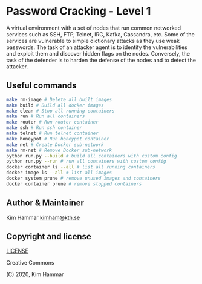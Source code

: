 # Password Cracking - Level 1

A virtual environment with a set of nodes that run common networked services such as SSH, FTP, Telnet, IRC, Kafka, 
Cassandra, etc. Some of the services are vulnerable to simple dictionary attacks as they use weak passwords. 
The task of an attacker agent is to identify the vulnerabilities and exploit them and discover hidden flags
on the nodes. Conversely, the task of the defender is to harden the defense of the nodes and to detect the 
attacker. 

## Useful commands

```bash
make rm-image # Delete all built images
make build # Build all docker images
make clean # Stop all running containers
make run # Run all containers
make router # Run router container
make ssh # Run ssh container
make telnet # Run telnet container
make honeypot # Run honeypot container
make net # Create Docker sub-network
make rm-net # Remove Docker sub-network
python run.py --build # build all containers with custom config
python run.py --run # run all containers with custom config
docker container ls --all # list all running containers
docker image ls --all # list all images
docker system prune # remove unused images and containers
docker container prune # remove stopped containers   
```

## Author & Maintainer

Kim Hammar <kimham@kth.se>

## Copyright and license

[LICENSE](LICENSE.md)

Creative Commons

(C) 2020, Kim Hammar
